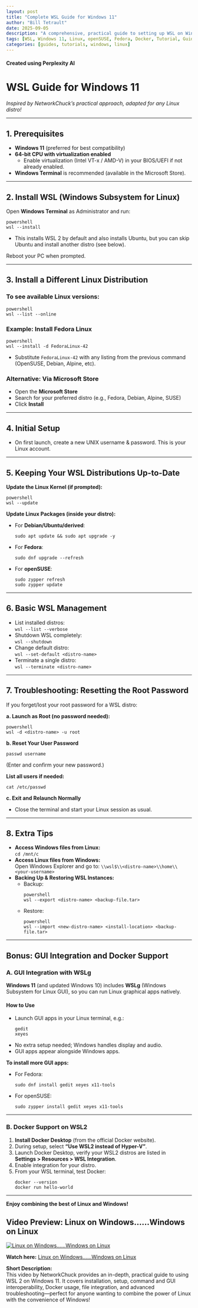 ```yaml
---
layout: post
title: "Complete WSL Guide for Windows 11"
author: "Bill Tetrault"
date: 2025-09-05
description: "A comprehensive, practical guide to setting up WSL on Windows 11 with any Linux distribution, including patching, GUI apps, Docker, and troubleshooting."
tags: [WSL, Windows 11, Linux, openSUSE, Fedora, Docker, Tutorial, Guide, DevOps]
categories: [guides, tutorials, windows, linux]
---
```

#### Created using Perplexity AI

# WSL Guide for Windows 11

*Inspired by NetworkChuck’s practical approach, adapted for any Linux distro!*

---

## 1. Prerequisites

- **Windows 11** (preferred for best compatibility)
- **64-bit CPU with virtualization enabled**  
  - Enable virtualization (Intel VT-x / AMD-V) in your BIOS/UEFI if not already enabled.
- **Windows Terminal** is recommended (available in the Microsoft Store).

---

## 2. Install WSL (Windows Subsystem for Linux)

Open **Windows Terminal** as Administrator and run:

```
powershell
wsl --install
```
- This installs WSL 2 by default and also installs Ubuntu, but you can skip Ubuntu and install another distro (see below).

Reboot your PC when prompted.

---

## 3. Install a Different Linux Distribution

### To see available Linux versions:
```
powershell
wsl --list --online
```
### Example: Install Fedora Linux
```
powershell
wsl --install -d FedoraLinux-42
```
- Substitute `FedoraLinux-42` with any listing from the previous command (OpenSUSE, Debian, Alpine, etc).

### Alternative: Via Microsoft Store

- Open the **Microsoft Store**
- Search for your preferred distro (e.g., Fedora, Debian, Alpine, SUSE)
- Click **Install**

---

## 4. Initial Setup

- On first launch, create a new UNIX username & password. This is your Linux account.

---

## 5. Keeping Your WSL Distributions Up-to-Date

**Update the Linux Kernel (if prompted):**
```
powershell
wsl --update
```

**Update Linux Packages (inside your distro):**

- For **Debian/Ubuntu/derived**:
  ```
  sudo apt update && sudo apt upgrade -y
  ```
- For **Fedora**:
  ```
  sudo dnf upgrade --refresh
  ```
- For **openSUSE**:
  ```
  sudo zypper refresh
  sudo zypper update
  ```

---

## 6. Basic WSL Management

- List installed distros:  
  `wsl --list --verbose`
- Shutdown WSL completely:  
  `wsl --shutdown`
- Change default distro:  
  `wsl --set-default <distro-name>`
- Terminate a single distro:  
  `wsl --terminate <distro-name>`

---

## 7. Troubleshooting: Resetting the Root Password

If you forget/lost your root password for a WSL distro:

**a. Launch as Root (no password needed):**
```
powershell
wsl -d <distro-name> -u root
```

**b. Reset Your User Password**
```
passwd username
```
(Enter and confirm your new password.)

**List all users if needed:**
```
cat /etc/passwd
```

**c. Exit and Relaunch Normally**
- Close the terminal and start your Linux session as usual.

---

## 8. Extra Tips

- **Access Windows files from Linux:**  
  `cd /mnt/c`
- **Access Linux files from Windows:**  
  Open Windows Explorer and go to: `\\wsl$\\<distro-name>\\home\\<your-username>`
- **Backing Up & Restoring WSL Instances:**
  - Backup:  
    ```
    powershell
    wsl --export <distro-name> <backup-file.tar>
    ```
  - Restore:  
    ```
    powershell
    wsl --import <new-distro-name> <install-location> <backup-file.tar>
    ```

---

## Bonus: GUI Integration and Docker Support

### A. GUI Integration with WSLg

**Windows 11** (and updated Windows 10) includes **WSLg** (Windows Subsystem for Linux GUI), so you can run Linux graphical apps natively.

#### How to Use

- Launch GUI apps in your Linux terminal, e.g.:
  ```
  gedit
  xeyes
  ```
- No extra setup needed; Windows handles display and audio.
- GUI apps appear alongside Windows apps.

**To install more GUI apps:**
- For Fedora:
  ```
  sudo dnf install gedit xeyes x11-tools
  ```
- For openSUSE:
  ```
  sudo zypper install gedit xeyes x11-tools
  ```

---

### B. Docker Support on WSL2

1. **Install Docker Desktop** (from the official Docker website).
2. During setup, select **“Use WSL2 instead of Hyper-V”**.
3. Launch Docker Desktop, verify your WSL2 distros are listed in  
   **Settings > Resources > WSL Integration**.
4. Enable integration for your distro.
5. From your WSL terminal, test Docker:
   ```
   docker --version
   docker run hello-world
   ```

---

**Enjoy combining the best of Linux and Windows!**

## Video Preview: Linux on Windows......Windows on Linux

[![Linux on Windows......Windows on Linux](https://img.youtube.com/vi/vxTW22y8zV8/hqdefault.jpg)](https://www.youtube.com/watch?v=vxTW22y8zV8)

**Watch here:** [Linux on Windows......Windows on Linux](https://www.youtube.com/watch?v=vxTW22y8zV8)

**Short Description:**  
This video by NetworkChuck provides an in-depth, practical guide to using WSL 2 on Windows 11. It covers installation, setup, command and GUI interoperability, Docker usage, file integration, and advanced troubleshooting—perfect for anyone wanting to combine the power of Linux with the convenience of Windows!
